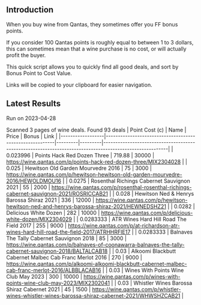 ## Introduction

When you buy wine from Qantas, they sometimes offer you FF bonus points. 

If you consider 100 Qantas points is roughly equal to between 1 to 3 dollars, this can sometimes mean that a wine purchase is no cost, or will actually profit the buyer.

This quick script allows you to quickly find all good deals, and sort by Bonus Point to Cost Value.

Links will be copied to your clipboard for easier navigation.

## Latest Results

Run on 2023-04-28

Scanned 3 pages of wine deals.
Found 93 deals
|   Point Cost (c) | Name                                                    |   Price |   Bonus | Link                                                                                                    |
|------------------|---------------------------------------------------------|---------|---------|---------------------------------------------------------------------------------------------------------|
|        0.023996  | Points Hack Red Dozen Three                             |  719.88 |   30000 | https://wine.qantas.com/p/points-hack-red-dozen-three/MIX2304028                                        |
|        0.025     | Hewitson Old Garden Mourvedre 2016                      |   75    |    3000 | https://wine.qantas.com/p/hewitson-hewitson-old-garden-mourvedre-2016/HEWOLDMOU16                       |
|        0.0275    | Rosenthal Richings Cabernet Sauvignon 2021              |   55    |    2000 | https://wine.qantas.com/p/rosenthal-rosenthal-richings-cabernet-sauvignon-2021/ROSRICCAB21              |
|        0.028     | Hewitson Ned & Henrys Barossa Shiraz 2021               |  336    |   12000 | https://wine.qantas.com/p/hewitson-hewitson-ned-and-henrys-barossa-shiraz-2021/HEWNEDSHZ21              |
|        0.0282    | Delicious White Dozen                                   |  282    |   10000 | https://wine.qantas.com/p/delicious-white-dozen/MIX2304029                                              |
|        0.0283333 | ATR Wines Hard Hill Road The Field 2017                 |  255    |    9000 | https://wine.qantas.com/p/at-richardson-atr-wines-hard-hill-road-the-field-2017/ATRHHRFIE17             |
|        0.0283333 | Balnaves The Tally Cabernet Sauvignon 2018              |   85    |    3000 | https://wine.qantas.com/p/balnaves-of-coonawarra-balnaves-the-tally-cabernet-sauvignon-2018/BALTALCAB18 |
|        0.03      | Alkoomi Blackbutt Cabernet Malbec Cab Franc Merlot 2016 |  270    |    9000 | https://wine.qantas.com/p/alkoomi-alkoomi-blackbutt-cabernet-malbec-cab-franc-merlot-2016/ALBBLACAB16   |
|        0.03      | Wines With Points Wine Club May 2023                    |  300    |   10000 | https://wine.qantas.com/p/wines-with-points-wine-club-may-2023/MIX2302041                               |
|        0.03      | Whistler Wines Barossa Shiraz Cabernet 2021             |   45    |    1500 | https://wine.qantas.com/p/whistler-wines-whistler-wines-barossa-shiraz-cabernet-2021/WHWSHZCAB21        |

